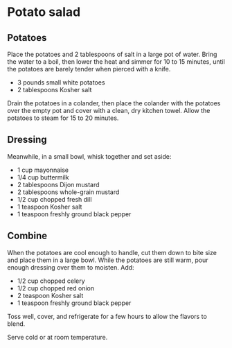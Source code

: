 Potato salad
============

Potatoes
--------

Place the potatoes and 2 tablespoons of salt in a large pot of water. Bring the water to a boil, then lower the heat and simmer for 10 to 15 minutes, until the potatoes are barely tender when pierced with a knife.

- 3 pounds small white potatoes
- 2 tablespoons Kosher salt

Drain the potatoes in a colander, then place the colander with the potatoes over the empty pot and cover with a clean, dry kitchen towel. Allow the potatoes to steam for 15 to 20 minutes.

Dressing
--------

Meanwhile, in a small bowl, whisk together and set aside:

- 1 cup mayonnaise
- 1/4 cup buttermilk
- 2 tablespoons Dijon mustard
- 2 tablespoons whole-grain mustard
- 1/2 cup chopped fresh dill
- 1 teaspoon Kosher salt
- 1 teaspoon freshly ground black pepper

Combine
-------

When the potatoes are cool enough to handle, cut them down to bite size and place them in a large bowl. While the potatoes are still warm, pour enough dressing over them to moisten. Add:

- 1/2 cup chopped celery
- 1/2 cup chopped red onion
- 2 teaspoon Kosher salt
- 1 teaspoon freshly ground black pepper

Toss well, cover, and refrigerate for a few hours to allow the flavors to blend.

Serve cold or at room temperature.
